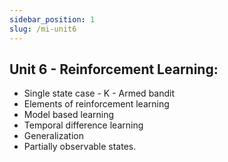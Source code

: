 ```yaml
---
sidebar_position: 1
slug: /mi-unit6
---
```


## Unit 6 - Reinforcement Learning:

- Single state case - K - Armed bandit
- Elements of reinforcement learning
- Model based learning
- Temporal difference learning
- Generalization
- Partially observable states.
